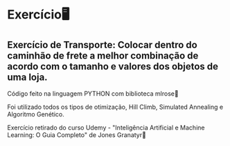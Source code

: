 <h1>Exercício🖥</h1>
<h2>Exercício de Transporte: Colocar dentro do caminhão de frete a melhor combinação de acordo com o tamanho e valores dos objetos de uma loja.</h2>
<p>Código feito na linguagem PYTHON com biblioteca mlrose🐍</p>
<p>Foi utilizado todos os tipos de otimização, Hill Climb, Simulated Annealing e Algoritmo Genético.</p>

<p>Exercício retirado do curso Udemy - "Inteligência Artificial e Machine Learning: O Guia Completo" de Jones Granatyr📘</p>

